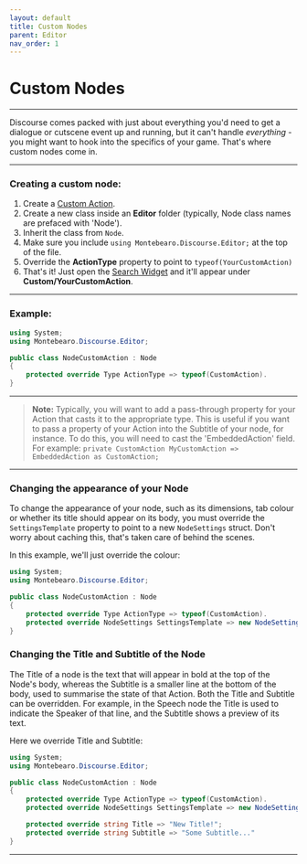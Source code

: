 ```yaml
---
layout: default
title: Custom Nodes
parent: Editor
nav_order: 1
---
```


# Custom Nodes
---

Discourse comes packed with just about everything you'd need to get a dialogue or cutscene event up and running, but it can't handle _everything_ - you might want to hook into the specifics of your game. That's where custom nodes come in.

---

### Creating a custom node:


1. Create a [Custom Action](../Runtime/Actions/discourse-action.md).
2. Create a new class inside an **Editor** folder (typically, Node class names are prefaced with 'Node').
3. Inherit the class from `Node`.
4. Make sure you include `using Montebearo.Discourse.Editor;` at the top of the file.
5. Override the **ActionType** property to point to `typeof(YourCustomAction)`
6. That's it! Just open the [Search Widget](search-widget.md) and it'll appear under  **Custom/YourCustomAction**.

---

### Example:

```c#
using System;
using Montebearo.Discourse.Editor;

public class NodeCustomAction : Node
{
    protected override Type ActionType => typeof(CustomAction).
}
```
---

> **Note:** Typically, you will want to add a pass-through property for your Action that casts it to the appropriate type. This is useful if you want to pass a property of your Action into the Subtitle of your node, for instance. To do this, you will need to cast the 'EmbeddedAction' field.
For example: `private CustomAction MyCustomAction => EmbeddedAction as CustomAction;`

---

### Changing the appearance of your Node

To change the appearance of your node, such as its dimensions, tab colour or whether its title should appear on its body, you must override the `SettingsTemplate` property to point to a new `NodeSettings` struct. Don't worry about caching this, that's taken care of behind the scenes.

In this example, we'll just override the colour:

```c#
using System;
using Montebearo.Discourse.Editor;

public class NodeCustomAction : Node
{
    protected override Type ActionType => typeof(CustomAction).
    protected override NodeSettings SettingsTemplate => new NodeSettings(new Colour(0.35f, 0.65f, 0.75f));
}
```

### Changing the Title and Subtitle of the Node

 The Title of a node is the text that will appear in bold at the top of the Node's body, whereas the Subtitle is a smaller line at the bottom of the body, used to summarise the state of that Action. Both the Title and Subtitle can be overridden. For example, in the Speech node the Title is used to indicate the Speaker of that line, and the Subtitle shows a preview of its text.

 Here we override Title and Subtitle:

 ```c#
 using System;
 using Montebearo.Discourse.Editor;

 public class NodeCustomAction : Node
 {
     protected override Type ActionType => typeof(CustomAction).
     protected override NodeSettings SettingsTemplate => new NodeSettings(new Colour(0.35f, 0.65f, 0.75f));

     protected override string Title => "New Title!";
     protected override string Subtitle => "Some Subtitle..."
 }
 ```

 ---
